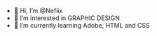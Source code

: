 - 👋 Hi, I’m @Nefiix
- 👀 I’m interested in GRAPHIC DESIGN
- 🌱 I’m currently learning Adobe, HTML and CSS
